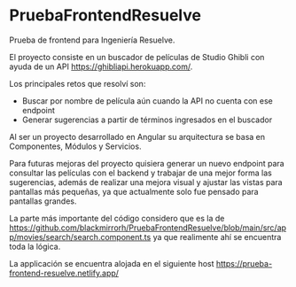 # PruebaFrontendResuelve

Prueba de frontend para Ingeniería Resuelve.

El proyecto consiste en un buscador de películas de Studio Ghibli con ayuda de un API https://ghibliapi.herokuapp.com/.

Los principales retos que resolví son:
  - Buscar por nombre de película aún cuando la API no cuenta con ese endpoint
  - Generar sugerencias a partir de términos ingresados en el buscador

Al ser un proyecto desarrollado en Angular su arquitectura se basa en Componentes, Módulos y Servicios.

Para futuras mejoras del proyecto quisiera generar un nuevo endpoint para consultar las películas con el backend y trabajar de una mejor forma las sugerencias, además de realizar una mejora visual y ajustar las vistas para pantallas más pequeñas, ya que actualmente solo fue pensado para pantallas grandes.

La parte más importante del código considero que es la de https://github.com/blackmirrorh/PruebaFrontendResuelve/blob/main/src/app/movies/search/search.component.ts ya que realimente ahí se encuentra toda la lógica.

La applicación se encuentra alojada en el siguiente host https://prueba-frontend-resuelve.netlify.app/
